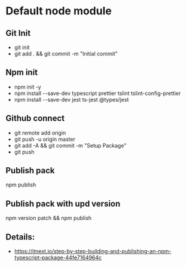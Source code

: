 # Default node module

## Git Init
* git init
* git add . && git commit -m "Initial commit"

## Npm init
* npm init -y
* npm install --save-dev typescript prettier tslint tslint-config-prettier
* npm install --save-dev jest ts-jest @types/jest

## Github connect
* git remote add origin <Git Repository Url>
* git push -u origin master
* git add -A && git commit -m "Setup Package"
* git push

## Publish pack
npm publish

## Publish pack with upd version
npm version patch && npm publish

## Details: 
* https://itnext.io/step-by-step-building-and-publishing-an-npm-typescript-package-44fe7164964c
